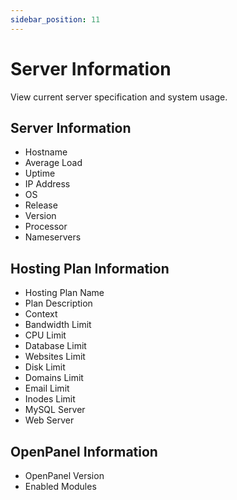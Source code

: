 ```yaml
---
sidebar_position: 11
---
```


# Server Information

View current server specification and system usage.

## Server Information

- Hostname
- Average Load
- Uptime
- IP Address
- OS
- Release
- Version
- Processor
- Nameservers

## Hosting Plan Information

- Hosting Plan Name
- Plan Description
- Context
- Bandwidth Limit
- CPU Limit
- Database Limit
- Websites Limit
- Disk Limit
- Domains Limit
- Email Limit
- Inodes Limit
- MySQL Server
- Web Server

## OpenPanel Information

- OpenPanel Version
- Enabled Modules
